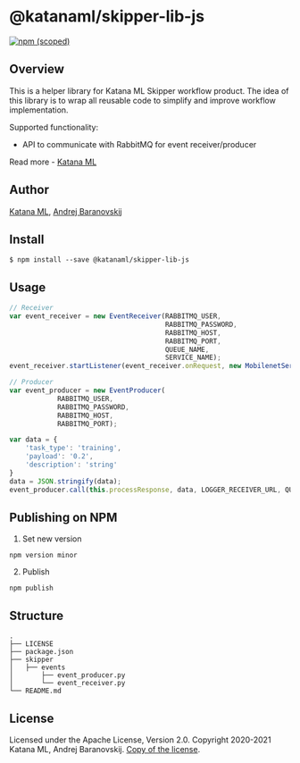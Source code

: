 # @katanaml/skipper-lib-js

[![npm (scoped)](https://img.shields.io/npm/v/@katanaml/skipper-lib-js.svg)](https://www.npmjs.com/package/@katanaml/skipper-lib-js)

## Overview

This is a helper library for Katana ML Skipper workflow product. The idea of this library is to wrap all reusable code to simplify and improve workflow implementation.

Supported functionality:

- API to communicate with RabbitMQ for event receiver/producer

Read more - [Katana ML](https://github.com/katanaml/katana-skipper)

## Author

[Katana ML](https://katanaml.io), [Andrej Baranovskij](https://github.com/abaranovskis-redsamurai)

## Install

```
$ npm install --save @katanaml/skipper-lib-js
```

## Usage

```js
// Receiver
var event_receiver = new EventReceiver(RABBITMQ_USER, 
                                       RABBITMQ_PASSWORD, 
                                       RABBITMQ_HOST, 
                                       RABBITMQ_PORT, 
                                       QUEUE_NAME,
                                       SERVICE_NAME);
event_receiver.startListener(event_receiver.onRequest, new MobilenetService(), LOGGER_RECEIVER_URL);

// Producer
var event_producer = new EventProducer(
            RABBITMQ_USER,
            RABBITMQ_PASSWORD,
            RABBITMQ_HOST,
            RABBITMQ_PORT);

var data = {
    'task_type': 'training',
    'payload': '0.2',
    'description': 'string'
}
data = JSON.stringify(data);
event_producer.call(this.processResponse, data, LOGGER_RECEIVER_URL, QUEUE_NAME_DATA, SERVICE_NAME);
```

## Publishing on NPM

1. Set new version

```
npm version minor
```

2. Publish

```
npm publish
```

## Structure

```
.
├── LICENSE
├── package.json
├── skipper
│   ├── events
│       ├── event_producer.py
│       └── event_receiver.py
└── README.md
```

## License

Licensed under the Apache License, Version 2.0. Copyright 2020-2021 Katana ML, Andrej Baranovskij. [Copy of the license](https://github.com/katanaml/katana-skipper/blob/master/LICENSE).
